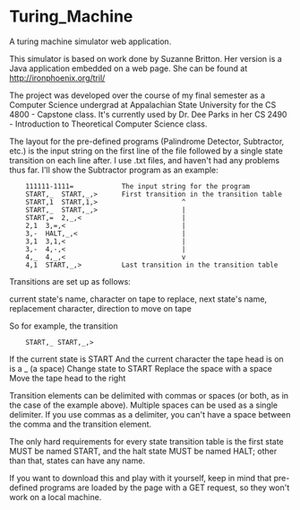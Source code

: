 Turing_Machine
==============

A turing machine simulator web application.

This simulator is based on work done by Suzanne Britton.  Her version is a Java application embedded on a web page.  She can be found at http://ironphoenix.org/tril/

The project was developed over the course of my final semester as a Computer Science undergrad at Appalachian State University for the CS 4800 - Capstone class.  It's currently used by Dr. Dee Parks in her CS 2490 - Introduction to Theoretical Computer Science class.

The layout for the pre-defined programs (Palindrome Detector, Subtractor, etc.) is the input string on the first line of the file followed by a single state transition on each line after.  I use .txt files, and haven't had any problems thus far.  I'll show the Subtractor program as an example:

        111111-1111=            The input string for the program
        START,_  START,_,>      First transition in the transition table
        START,1  START,1,>                     ^
        START,_  START,_,>                     |
        START,=  2,_,<                         |
        2,1  3,=,<                             |
        3,-  HALT,_,<                          |
        3,1  3,1,<                             |
        3,-  4,-,<                             |
        4,_  4,_,<                             v
        4,1  START,_,>          Last transition in the transition table


Transitions are set up as follows:

current state's name, character on tape to replace, next state's name, replacement character, direction to move on tape

So for example, the transition

        START,_ START,_,>
        

If the current state is START
And the current character the tape head is on is a _ (a space)
Change state to START
Replace the space with a space
Move the tape head to the right

  
Transition elements can be delimited with commas or spaces (or both, as in the case of the example above).  Multiple spaces can be used as a single delimiter.  If you use commas as a delimiter, you can't have a space between the comma and the transition element.

The only hard requirements for every state transition table is the first state MUST be named START, and the halt state MUST be named HALT; other than that, states can have any name.

If you want to download this and play with it yourself, keep in mind that pre-defined programs are loaded by the page with a GET request, so they won't work on a local machine.

